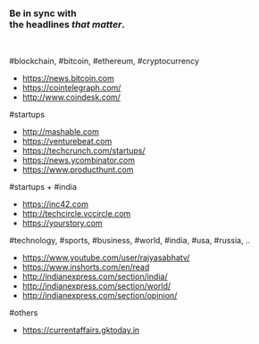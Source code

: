 
<h3>
Be in sync with  <br>
the headlines <i>that matter</i>.
</h3>
<br>

#blockchain, #bitcoin, #ethereum, #cryptocurrency
* https://news.bitcoin.com
* https://cointelegraph.com/
* http://www.coindesk.com/

#startups
* http://mashable.com
* https://venturebeat.com
* https://techcrunch.com/startups/
* https://news.ycombinator.com
* https://www.producthunt.com

#startups + #india
* https://inc42.com
* http://techcircle.vccircle.com
* https://yourstory.com

#technology, #sports, #business, #world, #india, #usa, #russia, ..
* https://www.youtube.com/user/rajyasabhatv/
* https://www.inshorts.com/en/read
* http://indianexpress.com/section/india/
* http://indianexpress.com/section/world/
* http://indianexpress.com/section/opinion/

#others
* https://currentaffairs.gktoday.in
